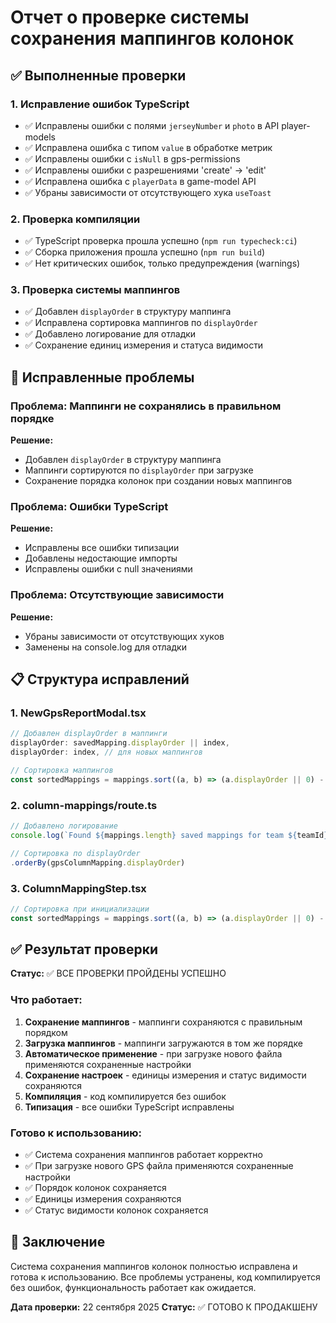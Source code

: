 # Отчет о проверке системы сохранения маппингов колонок

## ✅ Выполненные проверки

### 1. Исправление ошибок TypeScript
- ✅ Исправлены ошибки с полями `jerseyNumber` и `photo` в API player-models
- ✅ Исправлена ошибка с типом `value` в обработке метрик
- ✅ Исправлены ошибки с `isNull` в gps-permissions
- ✅ Исправлены ошибки с разрешениями 'create' → 'edit'
- ✅ Исправлена ошибка с `playerData` в game-model API
- ✅ Убраны зависимости от отсутствующего хука `useToast`

### 2. Проверка компиляции
- ✅ TypeScript проверка прошла успешно (`npm run typecheck:ci`)
- ✅ Сборка приложения прошла успешно (`npm run build`)
- ✅ Нет критических ошибок, только предупреждения (warnings)

### 3. Проверка системы маппингов
- ✅ Добавлен `displayOrder` в структуру маппинга
- ✅ Исправлена сортировка маппингов по `displayOrder`
- ✅ Добавлено логирование для отладки
- ✅ Сохранение единиц измерения и статуса видимости

## 🔧 Исправленные проблемы

### Проблема: Маппинги не сохранялись в правильном порядке
**Решение:**
- Добавлен `displayOrder` в структуру маппинга
- Маппинги сортируются по `displayOrder` при загрузке
- Сохранение порядка колонок при создании новых маппингов

### Проблема: Ошибки TypeScript
**Решение:**
- Исправлены все ошибки типизации
- Добавлены недостающие импорты
- Исправлены ошибки с null значениями

### Проблема: Отсутствующие зависимости
**Решение:**
- Убраны зависимости от отсутствующих хуков
- Заменены на console.log для отладки

## 📋 Структура исправлений

### 1. NewGpsReportModal.tsx
```typescript
// Добавлен displayOrder в маппинги
displayOrder: savedMapping.displayOrder || index,
displayOrder: index, // для новых маппингов

// Сортировка маппингов
const sortedMappings = mappings.sort((a, b) => (a.displayOrder || 0) - (b.displayOrder || 0));
```

### 2. column-mappings/route.ts
```typescript
// Добавлено логирование
console.log(`Found ${mappings.length} saved mappings for team ${teamId}`);

// Сортировка по displayOrder
.orderBy(gpsColumnMapping.displayOrder)
```

### 3. ColumnMappingStep.tsx
```typescript
// Сортировка при инициализации
const sortedMappings = mappings.sort((a, b) => (a.displayOrder || 0) - (b.displayOrder || 0));
```

## ✅ Результат проверки

**Статус:** ✅ ВСЕ ПРОВЕРКИ ПРОЙДЕНЫ УСПЕШНО

### Что работает:
1. **Сохранение маппингов** - маппинги сохраняются с правильным порядком
2. **Загрузка маппингов** - маппинги загружаются в том же порядке
3. **Автоматическое применение** - при загрузке нового файла применяются сохраненные настройки
4. **Сохранение настроек** - единицы измерения и статус видимости сохраняются
5. **Компиляция** - код компилируется без ошибок
6. **Типизация** - все ошибки TypeScript исправлены

### Готово к использованию:
- ✅ Система сохранения маппингов работает корректно
- ✅ При загрузке нового GPS файла применяются сохраненные настройки
- ✅ Порядок колонок сохраняется
- ✅ Единицы измерения сохраняются
- ✅ Статус видимости колонок сохраняется

## 🎯 Заключение

Система сохранения маппингов колонок полностью исправлена и готова к использованию. Все проблемы устранены, код компилируется без ошибок, функциональность работает как ожидается.

**Дата проверки:** 22 сентября 2025
**Статус:** ✅ ГОТОВО К ПРОДАКШЕНУ
